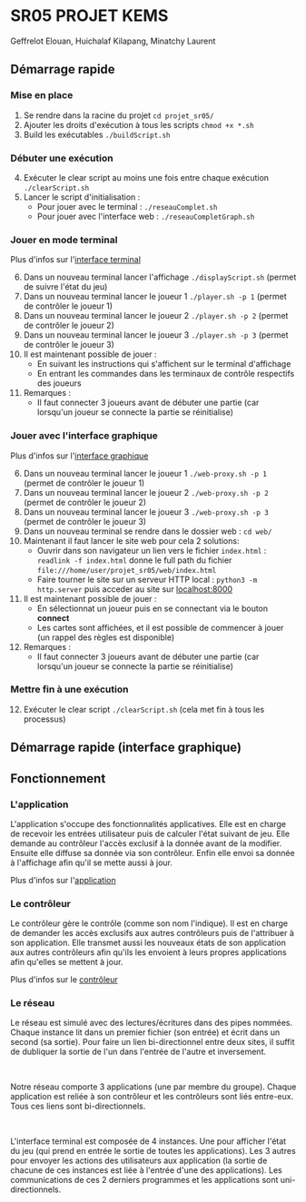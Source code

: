 # SR05 PROJET KEMS

Geffrelot Elouan, Huichalaf Kilapang, Minatchy Laurent

## Démarrage rapide


### Mise en place

1. Se rendre dans la racine du projet `cd projet_sr05/`
2. Ajouter les droits d'exécution à tous les scripts `chmod +x *.sh`
3. Build les exécutables `./buildScript.sh`

### Débuter une exécution

4. Exécuter le clear script au moins une fois entre chaque exécution `./clearScript.sh`
5. Lancer le script d'initialisation :
    - Pour jouer avec le terminal : `./reseauComplet.sh` 
    - Pour jouer avec l'interface web : `./reseauCompletGraph.sh` 

### Jouer en mode terminal
Plus d'infos sur l'[interface terminal](./docs/terminal_interface.md)

6. Dans un nouveau terminal lancer l'affichage `./displayScript.sh` (permet de suivre l'état du jeu)
7. Dans un nouveau terminal lancer le joueur 1 `./player.sh -p 1` (permet de contrôler le joueur 1)
8. Dans un nouveau terminal lancer le joueur 2 `./player.sh -p 2` (permet de contrôler le joueur 2)
9. Dans un nouveau terminal lancer le joueur 3 `./player.sh -p 3` (permet de contrôler le joueur 3)
10. Il est maintenant possible de jouer :
    - En suivant les instructions qui s'affichent sur le terminal d'affichage
    - En entrant les commandes dans les terminaux de contrôle respectifs des joueurs
11. Remarques :
    - Il faut connecter 3 joueurs avant de débuter une partie (car lorsqu'un joueur se connecte la partie se réinitialise)

### Jouer avec l'interface graphique
Plus d'infos sur l'[interface graphique](./docs/graphical_interface.md)

6. Dans un nouveau terminal lancer le joueur 1 `./web-proxy.sh -p 1` (permet de contrôler le joueur 1)
7. Dans un nouveau terminal lancer le joueur 2 `./web-proxy.sh -p 2` (permet de contrôler le joueur 2)
8. Dans un nouveau terminal lancer le joueur 3 `./web-proxy.sh -p 3` (permet de contrôler le joueur 3)
9. Dans un nouveau terminal se rendre dans le dossier web : `cd web/`
10. Maintenant il faut lancer le site web pour cela 2 solutions:
    - Ouvrir dans son navigateur un lien vers le fichier `index.html` : `readlink -f index.html` donne le full path du fichier  `file:///home/user/projet_sr05/web/index.html`
    - Faire tourner le site sur un serveur HTTP local : `python3 -m http.server` puis acceder au site sur [localhost:8000](http://localhost:8000/)
10. Il est maintenant possible de jouer :
    - En sélectionnat un joueur puis en se connectant via le bouton **connect**
    - Les cartes sont affichées, et il est possible de commencer à jouer (un rappel des règles est disponible)
11. Remarques :
    - Il faut connecter 3 joueurs avant de débuter une partie (car lorsqu'un joueur se connecte la partie se réinitialise)

### Mettre fin à une exécution

12. Exécuter le clear script `./clearScript.sh` (cela met fin à tous les processus)

## Démarrage rapide (interface graphique)


## Fonctionnement

### L'application

L'application s'occupe des fonctionnalités applicatives. Elle est en charge de recevoir les entrées utilisateur puis de calculer l'état suivant de jeu. Elle demande au contrôleur l'accès exclusif à la donnée avant de la modifier. Ensuite elle diffuse sa donnée via son contrôleur. Enfin elle envoi sa donnée à l'affichage afin qu'il se mette aussi à jour.

Plus d'infos sur l'[application](./docs/app.md)

### Le contrôleur

Le contrôleur gère le contrôle (comme son nom l'indique). Il est en charge de demander les accès exclusifs aux autres contrôleurs puis de l'attribuer à son application. Elle transmet aussi les nouveaux états de son application aux autres contrôleurs afin qu'ils les envoient à leurs propres applications afin qu'elles se mettent à jour.

Plus d'infos sur le [contrôleur](./docs/ctl.md)

### Le réseau

Le réseau est simulé avec des lectures/écritures dans des pipes nommées. Chaque instance lit dans un premier fichier (son entrée) et écrit dans un second (sa sortie). Pour faire un lien bi-directionnel entre deux sites, il suffit de dubliquer la sortie de l'un dans l'entrée de l'autre et inversement.

<br>

Notre réseau comporte 3 applications (une par membre du groupe). Chaque application est reliée à son contrôleur et les contrôleurs sont liés entre-eux.
Tous ces liens sont bi-directionnels.

<br>

L'interface terminal est composée de 4 instances. Une pour afficher l'état du jeu (qui prend en entrée le sortie de toutes les applications). Les 3 autres pour envoyer les actions des utilisateurs aux application (la sortie de chacune de ces instances est liée à l'entrée d'une des applications).
Les communications de ces 2 derniers programmes et les applications sont uni-directionnels.
